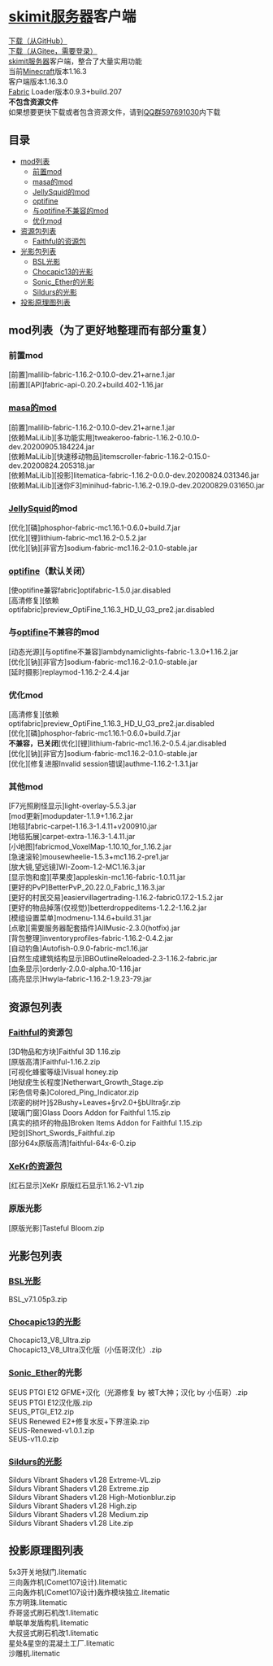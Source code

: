 # [skimit服务器](http://skimit.cn/)客户端
[下载（从GitHub）](https://github.com/skimitmc/client/archive/master.zip)  
[下载（从Gitee，需要登录）](https://gitee.com/skimit/client/repository/archive/master.zip)  
[skimit服务器](http://skimit.cn/)客户端，整合了大量实用功能  
当前[Minecraft](https://www.minecraft.net/)版本1.16.3  
客户端版本1.16.3.0  
[Fabric](https://fabricmc.net/) Loader版本0.9.3+build.207  
**不包含资源文件**  
如果想要更快下载或者包含资源文件，请到[QQ群597691030](https://jq.qq.com/?_wv=1027&k=5GAlEKg)内下载
## 目录
- [mod列表](#mod列表（为了更好地整理而有部分重复）)
  - [前置mod](#前置mod)
  - [masa的mod](#masa的mod)
  - [JellySquid的mod](#JellySquid的mod)
  - [optifine](#optifine（默认关闭）)
  - [与optifine不兼容的mod](#与optifine不兼容的mod)
  - [优化mod](#优化mod)
- [资源包列表](#资源包列表)
  - [Faithful的资源包](#Faithful的资源包)
- [光影包列表](#光影包列表)
  - [BSL光影](#BSL光影)
  - [Chocapic13的光影](#Chocapic13的光影)
  - [Sonic_Ether的光影](#Sonic_Ether的光影)
  - [Sildurs的光影](#Sildurs的光影)
- [投影原理图列表](#投影原理图列表)
## mod列表（为了更好地整理而有部分重复）
### 前置mod
[前置]malilib-fabric-1.16.2-0.10.0-dev.21+arne.1.jar  
[前置][API]fabric-api-0.20.2+build.402-1.16.jar  
### [masa的mod](https://masa.dy.fi/mcmods/client_mods/)
[前置]malilib-fabric-1.16.2-0.10.0-dev.21+arne.1.jar  
[依赖MaLiLib][多功能实用]tweakeroo-fabric-1.16.2-0.10.0-dev.20200905.184224.jar  
[依赖MaLiLib][快速移动物品]itemscroller-fabric-1.16.2-0.15.0-dev.20200824.205318.jar  
[依赖MaLiLib][投影]litematica-fabric-1.16.2-0.0.0-dev.20200824.031346.jar  
[依赖MaLiLib][迷你F3]minihud-fabric-1.16.2-0.19.0-dev.20200829.031650.jar  
### [JellySquid](https://github.com/jellysquid3)的mod
[优化][磷]phosphor-fabric-mc1.16.1-0.6.0+build.7.jar  
[优化][锂]lithium-fabric-mc1.16.2-0.5.2.jar  
[优化][钠][非官方]sodium-fabric-mc1.16.2-0.1.0-stable.jar  
### [optifine](https://optifine.net)（默认关闭）
[使optifine兼容fabric]optifabric-1.5.0.jar.disabled  
[高清修复][依赖optifabric]preview_OptiFine_1.16.3_HD_U_G3_pre2.jar.disabled  
### 与[optifine](https://optifine.net)不兼容的mod
[动态光源][与optifine不兼容]lambdynamiclights-fabric-1.3.0+1.16.2.jar  
[优化][钠][非官方]sodium-fabric-mc1.16.2-0.1.0-stable.jar  
[延时摄影]replaymod-1.16.2-2.4.4.jar  
### 优化mod
[高清修复][依赖optifabric]preview_OptiFine_1.16.3_HD_U_G3_pre2.jar.disabled  
[优化][磷]phosphor-fabric-mc1.16.1-0.6.0+build.7.jar  
**不兼容，已关闭**[优化][锂]lithium-fabric-mc1.16.2-0.5.4.jar.disabled  
[优化][钠][非官方]sodium-fabric-mc1.16.2-0.1.0-stable.jar  
[优化][修复进服Invalid session错误]authme-1.16.2-1.3.1.jar  
### 其他mod
[F7光照刷怪显示]light-overlay-5.5.3.jar  
[mod更新]modupdater-1.1.9+1.16.2.jar  
[地毯]fabric-carpet-1.16.3-1.4.11+v200910.jar  
[地毯拓展]carpet-extra-1.16.3-1.4.11.jar  
[小地图]fabricmod_VoxelMap-1.10.10_for_1.16.2.jar  
[急速滚轮]mousewheelie-1.5.3+mc1.16.2-pre1.jar  
[放大镜,望远镜]WI-Zoom-1.2-MC1.16.3.jar  
[显示饱和度][苹果皮]appleskin-mc1.16-fabric-1.0.11.jar  
[更好的PvP]BetterPvP_20.22.0_Fabric_1.16.3.jar  
[更好的村民交易]easiervillagertrading-1.16.2-fabric0.17.2-1.5.2.jar  
[更好的物品掉落(仅视觉)]betterdroppeditems-1.2.2-1.16.2.jar  
[模组设置菜单]modmenu-1.14.6+build.31.jar  
[点歌][需要服务器配套插件]AllMusic-2.3.0(hotfix).jar  
[背包整理]inventoryprofiles-fabric-1.16.2-0.4.2.jar  
[自动钓鱼]Autofish-0.9.0-fabric-mc1.16.jar  
[自然生成建筑结构显示]BBOutlineReloaded-2.3-1.16.2-fabric.jar  
[血条显示]orderly-2.0.0-alpha.10-1.16.jar  
[高亮显示]Hwyla-fabric-1.16.2-1.9.23-79.jar  
## 资源包列表
### [Faithful](https://faithful.team)的资源包
[3D物品和方块]Faithful 3D 1.16.zip  
[原版高清]Faithful-1.16.2.zip  
[可视化蜂蜜等级]Visual honey.zip  
[地狱疣生长程度]Netherwart_Growth_Stage.zip  
[彩色信号条]Colored_Ping_Indicator.zip  
[浓密的树叶]§2Bushy+Leaves+§rv2.0+§bUltra§r.zip  
[玻璃门窗]Glass Doors Addon for Faithful 1.15.zip  
[真实的损坏的物品]Broken Items Addon for Faithful 1.15.zip  
[短剑]Short_Swords_Faithful.zip  
[部分64x原版高清]faithful-64x-6-0.zip  
### [XeKr的资源包](https://www.mcbbs.net/thread-823957-1-1.html)
[红石显示]XeKr 原版红石显示1.16.2-V1.zip  
### 原版光影
[原版光影]Tasteful Bloom.zip  
## 光影包列表
### [BSL光影](https://bitslablab.com)
BSL_v7.1.05p3.zip  
### [Chocapic13的光影](https://www.curseforge.com/minecraft/customization/chocapic13-shaders)
Chocapic13_V8_Ultra.zip  
Chocapic13_V8_Ultra汉化版（小伍哥汉化）.zip  
### [Sonic_Ether](https://www.sonicether.com/)的光影
SEUS PTGI E12 GFME+汉化（光源修复 by 被T大神；汉化 by 小伍哥）.zip  
SEUS PTGI E12汉化版.zip  
SEUS_PTGI_E12.zip  
SEUS Renewed E2+修复水反+下界渲染.zip  
SEUS-Renewed-v1.0.1.zip  
SEUS-v11.0.zip  
### [Sildurs的光影](https://sildurs-shaders.github.io)
Sildurs Vibrant Shaders v1.28 Extreme-VL.zip  
Sildurs Vibrant Shaders v1.28 Extreme.zip  
Sildurs Vibrant Shaders v1.28 High-Motionblur.zip  
Sildurs Vibrant Shaders v1.28 High.zip  
Sildurs Vibrant Shaders v1.28 Medium.zip  
Sildurs Vibrant Shaders v1.28 Lite.zip  
## 投影原理图列表
5x3开关地狱门.litematic  
三向轰炸机(Comet107设计).litematic  
三向轰炸机(Comet107设计)轰炸模块独立.litematic  
东方明珠.litematic  
乔哥竖式刷石机改1.litematic  
单联单发盾构机.litematic  
大叔竖式刷石机改1.litematic  
星处&星空的混凝土工厂.litematic  
沙雕机.litematic  
